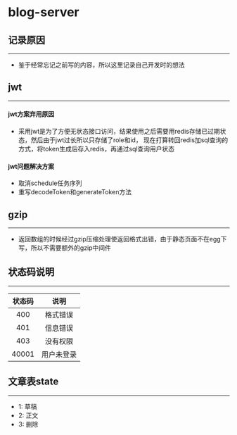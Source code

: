# blog-server

## 记录原因
---
- 鉴于经常忘记之前写的内容，所以这里记录自己开发时的想法

## jwt
---


#### jwt方案弃用原因

- 采用jwt是为了方便无状态接口访问，结果使用之后需要用redis存储已过期状态，然后由于jwt过长所以只存储了role和id，
  现在打算转回redis加sql查询的方式，将token生成后存入redis，再通过sql查询用户状态
#### jwt问题解决方案

- 取消schedule任务序列
- 重写decodeToken和generateToken方法

## gzip
---
- 返回数组的时候经过gzip压缩处理使返回格式出错，由于静态页面不在egg下写，所以不需要额外的gzip中间件

## 状态码说明
---

| 状态码 |    说明    |
|:------:|:----------:|
|  400   |  格式错误  |
|  401   |  信息错误  |
|  403   |  没有权限  |
| 40001  | 用户未登录 |


## 文章表state
---

- 1: 草稿
- 2: 正文
- 3: 删除
